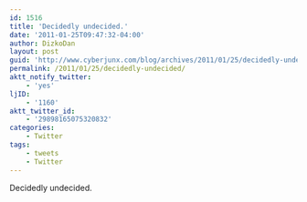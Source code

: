 ```yaml
---
id: 1516
title: 'Decidedly undecided.'
date: '2011-01-25T09:47:32-04:00'
author: DizkoDan
layout: post
guid: 'http://www.cyberjunx.com/blog/archives/2011/01/25/decidedly-undecided/'
permalink: /2011/01/25/decidedly-undecided/
aktt_notify_twitter:
    - 'yes'
ljID:
    - '1160'
aktt_twitter_id:
    - '29898165075320832'
categories:
    - Twitter
tags:
    - tweets
    - Twitter
---
```


Decidedly undecided.